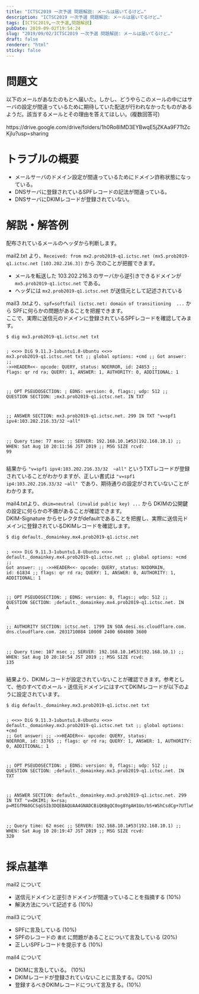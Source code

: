 ```yaml
---
title: "ICTSC2019 一次予選 問題解説: メールは届いてるけど…"
description: "ICTSC2019 一次予選 問題解説: メールは届いてるけど…"
tags: [ICTSC2019,一次予選,問題解説]
pubDate: 2019-09-02T19:54:24
slug: "2019/09/02/ICTSC2019 一次予選 問題解説: メールは届いてるけど…"
draft: false
renderer: "html"
sticky: false
---
```



<h1>問題文</h1>



<p> 以下のメールがあなたのもとへ届いた。しかし、どうやらこのメールの中にはサーバの設定が間違っているために期待していた配送が行われなかったものがあるようだ。該当するメールとその理由を答えてほしい。(複数回答可) <br><br>https://drive.google.com/drive/folders/1h0Ro8lMD3EYBwqE5jZKAa9F7TtZcKjlu?usp=sharing</p>



<p> </p>



<h1>トラブルの概要</h1>



<ul><li>メールサーバのドメイン設定が間違っているためにドメイン詐称状態になっている。</li><li>DNSサーバに登録されているSPFレコードの記法が間違っている。</li><li>DNSサーバにDKIMレコードが登録されていない。</li></ul>



<h1> 解説・解答例 </h1>



<p>配布されているメールのヘッダから判断します。</p>



<p>mail2.txt より、<code>Received: from mx2.prob2019-q1.ictsc.net (mx5.prob2019-q1.ictsc.net [103.202.216.3])</code> から 次のことが把握できます。</p>



<ul><li>メールを転送した  103.202.216.3 のサーバから逆引きできるドメインが <code>mx5.prob2019-q1.ictsc.net</code> である。 </li><li>ヘッダには <code>mx2.prob2019-q1.ictsc.net</code> が送信元として記述されている</li></ul>



<p> mail3 .txtより、<code>spf=softfail (ictsc.net: domain of transitioning  ...</code> から SPFに何らかの問題があることを把握できます。<br>ここで、実際に送信元のドメインに登録されているSPFレコードを確認してみます。</p>


<div class="wp-block-syntaxhighlighter-code "><pre class="brush: plain; title: ; title: ; notranslate" title=""><code>$ dig mx3.prob2019-q1.ictsc.net txt

; &lt;&lt;&gt;&gt; DiG 9.11.3-1ubuntu1.8-Ubuntu &lt;&lt;&gt;&gt; mx3.prob2019-q1.ictsc.net txt
;; global options: +cmd
;; Got answer:
;; -&gt;&gt;HEADER&lt;&lt;- opcode: QUERY, status: NOERROR, id: 24853
;; flags: qr rd ra; QUERY: 1, ANSWER: 1, AUTHORITY: 0, ADDITIONAL: 1

;; OPT PSEUDOSECTION:
; EDNS: version: 0, flags:; udp: 512
;; QUESTION SECTION:
;mx3.prob2019-q1.ictsc.net.     IN      TXT

;; ANSWER SECTION:
mx3.prob2019-q1.ictsc.net. 299  IN      TXT     &quot;v=spf1 ipv4:103.202.216.33/32  ~all&quot;

;; Query time: 77 msec
;; SERVER: 192.168.10.1#53(192.168.10.1)
;; WHEN: Sat Aug 10 20:11:56 JST 2019
;; MSG SIZE  rcvd: 99</code></pre></div>


<p>結果から <code>"v=spf1 ipv4:103.202.216.33/32  ~all"</code> というTXTレコードが登録されていることがわかりますが、正しい書式は <code>"v=spf1 ip4:103.202.216.33/32 ~all" </code>であり、期待通りの設定がされていないことがわかります。</p>



<p>mail4.txtより、<code>dkim=neutral (invalid public key) ...</code> から DKIMの公開鍵の設定に何らかの不備があることが確認できます。<br>DKIM-Signature からセレクタがdefaultであることを把握し、実際に送信元ドメインに登録されているDKIMレコードを確認します。</p>


<div class="wp-block-syntaxhighlighter-code "><pre class="brush: plain; title: ; title: ; notranslate" title=""><code>$ dig default._domainkey.mx4.prob2019-q1.ictsc.net

; &lt;&lt;&gt;&gt; DiG 9.11.3-1ubuntu1.8-Ubuntu &lt;&lt;&gt;&gt; default._domainkey.mx4.prob2019-q1.ictsc.net
;; global options: +cmd
;; Got answer:
;; -&gt;&gt;HEADER&lt;&lt;- opcode: QUERY, status: NXDOMAIN, id: 61834
;; flags: qr rd ra; QUERY: 1, ANSWER: 0, AUTHORITY: 1, ADDITIONAL: 1

;; OPT PSEUDOSECTION:
; EDNS: version: 0, flags:; udp: 512
;; QUESTION SECTION:
;default._domainkey.mx4.prob2019-q1.ictsc.net. IN A

;; AUTHORITY SECTION:
ictsc.net.              1799    IN      SOA     desi.ns.cloudflare.com. dns.cloudflare.com. 2031710084 10000 2400 604800 3600

;; Query time: 107 msec
;; SERVER: 192.168.10.1#53(192.168.10.1)
;; WHEN: Sat Aug 10 20:18:54 JST 2019
;; MSG SIZE  rcvd: 135</code></pre></div>


<p>結果より、DKIMレコードが設定されていないことが確認できます。参考として、他のすべてのメール・送信元ドメインにはすべてDKIMレコードが以下のように設定されています。</p>


<div class="wp-block-syntaxhighlighter-code "><pre class="brush: plain; title: ; title: ; notranslate" title=""><code>$ dig default._domainkey.mx3.prob2019-q1.ictsc.net txt

; &lt;&lt;&gt;&gt; DiG 9.11.3-1ubuntu1.8-Ubuntu &lt;&lt;&gt;&gt; default._domainkey.mx3.prob2019-q1.ictsc.net txt
;; global options: +cmd
;; Got answer:
;; -&gt;&gt;HEADER&lt;&lt;- opcode: QUERY, status: NOERROR, id: 33765
;; flags: qr rd ra; QUERY: 1, ANSWER: 1, AUTHORITY: 0, ADDITIONAL: 1

;; OPT PSEUDOSECTION:
; EDNS: version: 0, flags:; udp: 512
;; QUESTION SECTION:
;default._domainkey.mx3.prob2019-q1.ictsc.net. IN TXT

;; ANSWER SECTION:
default._domainkey.mx3.prob2019-q1.ictsc.net. 299 IN TXT &quot;v=DKIM1; k=rsa; p=MIGfMA0GCSqGSIb3DQEBAQUAA4GNADCBiQKBgQC0og8YgAH1Uo/bS+WShCsdCg+7UTlw9GvvfxVcLdBAzlU0cjZqmGRj6FqoI0yWafcVN3L7G78zXqL0zGllFmBP19IJjGryFRmVKvjTofK6bSs0o4bfZvNowy9UAAQcuwLNgNdAw2QNsMe4RfbQhhdbAaTTMwrwV0YqCx0hIsMG6QIDAQAB&quot;

;; Query time: 62 msec
;; SERVER: 192.168.10.1#53(192.168.10.1)
;; WHEN: Sat Aug 10 20:19:47 JST 2019
;; MSG SIZE  rcvd: 320</code></pre></div>


<h1> 採点基準</h1>



<p>mail2 について</p>



<ul><li>送信元ドメインと逆引きドメインが間違っていることを指摘する (10%)</li><li>解決方法について記述する (10%) </li></ul>



<p>mail3 について</p>



<ul><li>SPFに言及している (10%)</li><li>SPFのレコードの <code>書式</code>  に問題があることについて言及している (20%) </li><li>正しいSPFレコードを提示する (10%) </li></ul>



<p>mail4 について</p>



<ul><li>DKIMに言及している。 (10%) </li><li>DKIMレコードが登録されていないことに言及する。(20%)</li><li>登録するべきDKIMレコードについて言及する。(10%)</li></ul>
